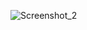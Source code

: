 ![Screenshot_2](https://user-images.githubusercontent.com/64541739/152629354-e3923665-cc29-41cc-bb13-fe38744edebb.png)
